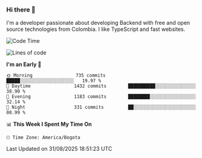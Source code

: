### Hi there 👋

I'm a developer passionate about developing Backend with free and open source technologies from Colombia. I like TypeScript and fast websites.

<!--START_SECTION:waka-->
![Code Time](http://img.shields.io/badge/Code%20Time-5%2C871%20hrs-blue)

![Lines of code](https://img.shields.io/badge/From%20Hello%20World%20I%27ve%20Written-6.2%20million%20lines%20of%20code-blue)

**I'm an Early 🐤** 

```text
🌞 Morning                735 commits         █████░░░░░░░░░░░░░░░░░░░░   19.97 % 
🌆 Daytime                1432 commits        ██████████░░░░░░░░░░░░░░░   38.90 % 
🌃 Evening                1183 commits        ████████░░░░░░░░░░░░░░░░░   32.14 % 
🌙 Night                  331 commits         ██░░░░░░░░░░░░░░░░░░░░░░░   08.99 % 
```


📊 **This Week I Spent My Time On** 

```text
🕑︎ Time Zone: America/Bogota
```


 Last Updated on 31/08/2025 18:51:23 UTC
<!--END_SECTION:waka-->
